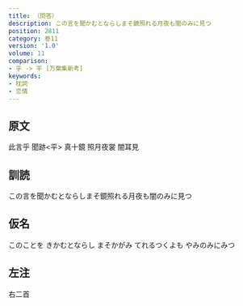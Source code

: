```yaml
---
title: （問答）
description: この言を聞かむとならしまそ鏡照れる月夜も闇のみに見つ
position: 2811
category: 巻11
version: '1.0'
volume: 11
comparison:
- 乎 -> 平 [万葉集新考]
keywords:
- 枕詞
- 恋情
---
```


## 原文

此言乎 聞跡<平> 真十鏡 照月夜裳 闇耳見

## 訓読

この言を聞かむとならしまそ鏡照れる月夜も闇のみに見つ

## 仮名

このことを きかむとならし まそかがみ てれるつくよも やみのみにみつ

## 左注

右二首
